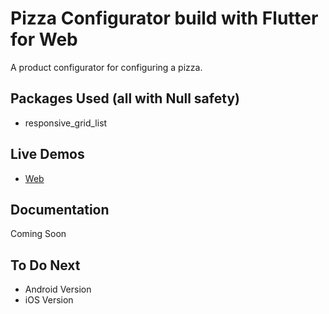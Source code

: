 # Pizza Configurator build with Flutter for Web

A product configurator for configuring a pizza.


## Packages Used (all with Null safety)

- responsive_grid_list

## Live Demos

- [Web](https://flutterwebapps.com/portfolio/pizza-configurator/#/)


## Documentation

Coming Soon

## To Do Next

- Android Version
- iOS Version